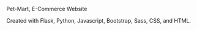 Pet-Mart, E-Commerce Website

Created with Flask, Python, Javascript, Bootstrap, Sass, CSS, and HTML.